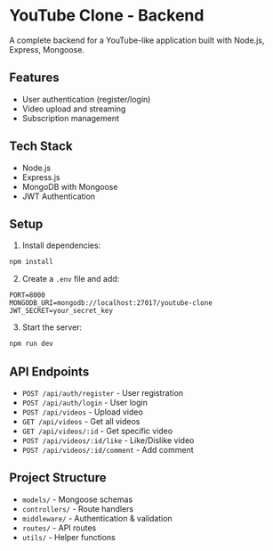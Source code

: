 # YouTube Clone - Backend

A complete backend for a YouTube-like application built with Node.js, Express, Mongoose.

## Features

- User authentication (register/login)
- Video upload and streaming
- Subscription management

## Tech Stack

- Node.js
- Express.js
- MongoDB with Mongoose
- JWT Authentication

## Setup

1. Install dependencies:
```bash
npm install
```

2. Create a `.env` file and add:
```
PORT=8000
MONGODB_URI=mongodb://localhost:27017/youtube-clone
JWT_SECRET=your_secret_key
```

3. Start the server:
```bash
npm run dev
```

## API Endpoints

- `POST /api/auth/register` - User registration
- `POST /api/auth/login` - User login
- `POST /api/videos` - Upload video
- `GET /api/videos` - Get all videos
- `GET /api/videos/:id` - Get specific video
- `POST /api/videos/:id/like` - Like/Dislike video
- `POST /api/videos/:id/comment` - Add comment

## Project Structure

- `models/` - Mongoose schemas
- `controllers/` - Route handlers
- `middleware/` - Authentication & validation
- `routes/` - API routes
- `utils/` - Helper functions
